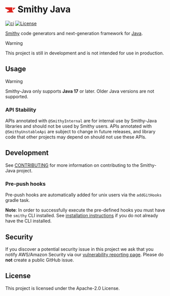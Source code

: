 # <img alt="Smithy" src="https://github.com/smithy-lang/smithy/blob/main/docs/_static/smithy-anvil.svg?raw=true" width="32"> Smithy Java 
[![ci](https://github.com/smithy-lang/smithy-java/actions/workflows/ci.yml/badge.svg)](https://github.com/smithy-lang/smithy-java/actions/workflows/ci.yml)
[![License](https://img.shields.io/badge/License-Apache_2.0-blue.svg)](LICENSE)

[Smithy](https://smithy.io/2.0/index.html) code generators and next-generation framework for [Java](https://java.com/).

> [!WARNING]
> This project is still in development and is not intended for use in production.

## Usage
> [!WARNING]
> Smithy-Java only supports **Java 17** or later. Older Java versions are not supported.

### API Stability
APIs annotated with `@SmithyInternal` are for internal use by Smithy-Java libraries and should not be used by Smithy users.
APIs annotated with `@SmithyUnstableApi` are subject to change in future releases, and library code that other projects
may depend on should not use these APIs.

## Development
See [CONTRIBUTING](CONTRIBUTING.md#security-issue-notifications) for more information on contributing to the Smithy-Java project.

### Pre-push hooks
Pre-push hooks are automatically added for unix users via the `addGitHooks` gradle task.

**Note**: In order to successfully execute the pre-defined hooks you must have the `smithy` CLI installed. 
See [installation instructions](https://smithy.io/2.0/guides/smithy-cli/cli_installation.html) if you do not already have the CLI installed.

## Security
If you discover a potential security issue in this project we ask that you notify AWS/Amazon Security via our 
[vulnerability reporting page](http://aws.amazon.com/security/vulnerability-reporting/). 
Please do **not** create a public GitHub issue.

## License
This project is licensed under the Apache-2.0 License.

